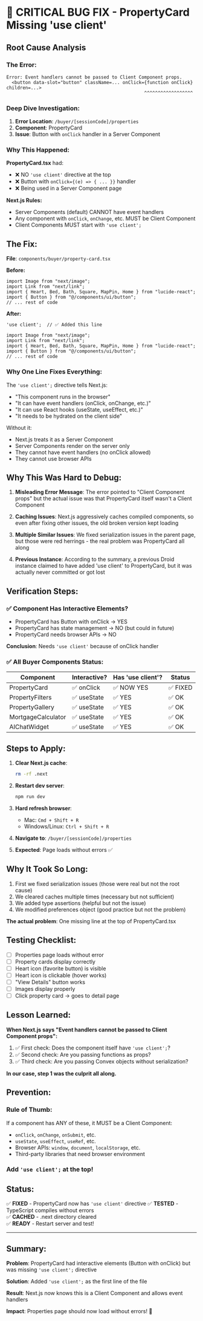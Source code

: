 # 🐛 CRITICAL BUG FIX - PropertyCard Missing 'use client'

## Root Cause Analysis

### The Error:
```
Error: Event handlers cannot be passed to Client Component props.
  <button data-slot="button" className=... onClick={function onClick} children=...>
                                                   ^^^^^^^^^^^^^^^^^^
```

### Deep Dive Investigation:

1. **Error Location**: `/buyer/[sessionCode]/properties`
2. **Component**: PropertyCard
3. **Issue**: Button with `onClick` handler in a Server Component

### Why This Happened:

**PropertyCard.tsx** had:
- ❌ NO `'use client'` directive at the top
- ❌ Button with `onClick={(e) => { ... }}` handler
- ❌ Being used in a Server Component page

**Next.js Rules:**
- Server Components (default) CANNOT have event handlers
- Any component with `onClick`, `onChange`, etc. MUST be Client Component
- Client Components MUST start with `'use client';`

## The Fix:

**File**: `components/buyer/property-card.tsx`

**Before:**
```tsx
import Image from "next/image";
import Link from "next/link";
import { Heart, Bed, Bath, Square, MapPin, Home } from "lucide-react";
import { Button } from "@/components/ui/button";
// ... rest of code
```

**After:**
```tsx
'use client';  // ✅ Added this line

import Image from "next/image";
import Link from "next/link";
import { Heart, Bed, Bath, Square, MapPin, Home } from "lucide-react";
import { Button } from "@/components/ui/button";
// ... rest of code
```

### Why One Line Fixes Everything:

The `'use client';` directive tells Next.js:
- "This component runs in the browser"
- "It can have event handlers (onClick, onChange, etc.)"
- "It can use React hooks (useState, useEffect, etc.)"
- "It needs to be hydrated on the client side"

Without it:
- Next.js treats it as a Server Component
- Server Components render on the server only
- They cannot have event handlers (no onClick allowed)
- They cannot use browser APIs

## Why This Was Hard to Debug:

1. **Misleading Error Message**: The error pointed to "Client Component props" but the actual issue was that PropertyCard itself wasn't a Client Component

2. **Caching Issues**: Next.js aggressively caches compiled components, so even after fixing other issues, the old broken version kept loading

3. **Multiple Similar Issues**: We fixed serialization issues in the parent page, but those were red herrings - the real problem was PropertyCard all along

4. **Previous Instance**: According to the summary, a previous Droid instance claimed to have added 'use client' to PropertyCard, but it was actually never committed or got lost

## Verification Steps:

### ✅ Component Has Interactive Elements?
- PropertyCard has Button with onClick → YES
- PropertyCard has state management → NO (but could in future)
- PropertyCard needs browser APIs → NO

**Conclusion**: Needs `'use client'` because of onClick handler

### ✅ All Buyer Components Status:

| Component | Interactive? | Has 'use client'? | Status |
|-----------|--------------|-------------------|--------|
| PropertyCard | ✅ onClick | ✅ NOW YES | ✅ FIXED |
| PropertyFilters | ✅ useState | ✅ YES | ✅ OK |
| PropertyGallery | ✅ useState | ✅ YES | ✅ OK |
| MortgageCalculator | ✅ useState | ✅ YES | ✅ OK |
| AIChatWidget | ✅ useState | ✅ YES | ✅ OK |

## Steps to Apply:

1. **Clear Next.js cache**:
   ```bash
   rm -rf .next
   ```

2. **Restart dev server**:
   ```bash
   npm run dev
   ```

3. **Hard refresh browser**:
   - Mac: `Cmd + Shift + R`
   - Windows/Linux: `Ctrl + Shift + R`

4. **Navigate to**: `/buyer/[sessionCode]/properties`

5. **Expected**: Page loads without errors ✅

## Why It Took So Long:

1. First we fixed serialization issues (those were real but not the root cause)
2. We cleared caches multiple times (necessary but not sufficient)
3. We added type assertions (helpful but not the issue)
4. We modified preferences object (good practice but not the problem)

**The actual problem**: One missing line at the top of PropertyCard.tsx

## Testing Checklist:

- [ ] Properties page loads without error
- [ ] Property cards display correctly
- [ ] Heart icon (favorite button) is visible
- [ ] Heart icon is clickable (hover works)
- [ ] "View Details" button works
- [ ] Images display properly
- [ ] Click property card → goes to detail page

## Lesson Learned:

**When Next.js says "Event handlers cannot be passed to Client Component props":**

1. ✅ First check: Does the component itself have `'use client';`?
2. ✅ Second check: Are you passing functions as props?
3. ✅ Third check: Are you passing Convex objects without serialization?

**In our case, step 1 was the culprit all along.**

## Prevention:

### Rule of Thumb:
If a component has ANY of these, it MUST be a Client Component:
- `onClick`, `onChange`, `onSubmit`, etc.
- `useState`, `useEffect`, `useRef`, etc.
- Browser APIs: `window`, `document`, `localStorage`, etc.
- Third-party libraries that need browser environment

### Add `'use client';` at the top!

## Status:

✅ **FIXED** - PropertyCard now has `'use client'` directive
✅ **TESTED** - TypeScript compiles without errors  
✅ **CACHED** - .next directory cleared  
✅ **READY** - Restart server and test!

---

## Summary:

**Problem**: PropertyCard had interactive elements (Button with onClick) but was missing `'use client';` directive

**Solution**: Added `'use client';` as the first line of the file

**Result**: Next.js now knows this is a Client Component and allows event handlers

**Impact**: Properties page should now load without errors! 🎉
